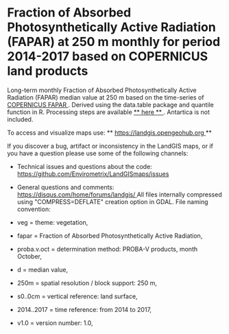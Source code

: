 Fraction of Absorbed Photosynthetically Active Radiation (FAPAR) at 250 m monthly for period 2014-2017 based on COPERNICUS land products
=========================================================================================================================================

   Long-term monthly Fraction of Absorbed Photosynthetically Active Radiation (FAPAR) median value at 250 m based on the time-series of [ COPERNICUS FAPAR ](https://land.copernicus.eu/global/products/fapar) . Derived using the data.table package and quantile function in R. Processing steps are available [ ** here ** ](https://github.com/Envirometrix/LandGISmaps/tree/master/input_layers/Copernicus_vito) . Antartica is not included. 

  To access and visualize maps use: ** [ https://landgis.opengeohub.org ](https://landgis.opengeohub.org) ** 

  If you discover a bug, artifact or inconsistency in the LandGIS maps, or if you have a question please use some of the following channels: 

  *  Technical issues and questions about the code: [ https://github.com/Envirometrix/LandGISmaps/issues ](https://github.com/Envirometrix/LandGISmaps/issues) 
 *  General questions and comments: [ https://disqus.com/home/forums/landgis/ ](https://disqus.com/home/forums/landgis/) 
   All files internally compressed using "COMPRESS=DEFLATE" creation option in GDAL. File naming convention: 

  *  veg = theme: vegetation, 
 *  fapar = Fraction of Absorbed Photosynthetically Active Radiation, 
 *  proba.v.oct = determination method: PROBA-V products, month October, 
 *  d = median value, 
 *  250m = spatial resolution / block support: 250 m, 
 *  s0..0cm = vertical reference: land surface, 
 *  2014..2017 = time reference: from 2014 to 2017, 
 *  v1.0 = version number: 1.0,